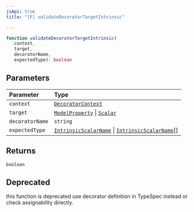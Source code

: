 ```yaml
---
jsApi: true
title: "[F] validateDecoratorTargetIntrinsic"

---
```

```ts
function validateDecoratorTargetIntrinsic(
   context, 
   target, 
   decoratorName, 
   expectedType): boolean
```

## Parameters

| Parameter | Type |
| :------ | :------ |
| `context` | [`DecoratorContext`](../interfaces/DecoratorContext.md) |
| `target` | [`ModelProperty`](../interfaces/ModelProperty.md) \| [`Scalar`](../interfaces/Scalar.md) |
| `decoratorName` | `string` |
| `expectedType` | [`IntrinsicScalarName`](../type-aliases/IntrinsicScalarName.md) \| [`IntrinsicScalarName`](../type-aliases/IntrinsicScalarName.md)[] |

## Returns

`boolean`

## Deprecated

this function is deprecated use decorator definition in TypeSpec instead or check assignability directly.
